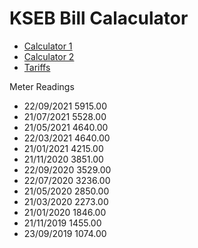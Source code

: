 # KSEB Bill Calaculator

* [Calculator 1](http://pgea.in/kseb/bill_calculator)
* [Calculator 2](https://www.kseb.in/bill_calculator_v12/)
* [Tariffs](http://pgea.in/ksebl/KSEB_Electricity_Charges_for_LT_and_HT_Supply_Tariff_2020)


Meter Readings

+ 22/09/2021 5915.00
+ 21/07/2021 5528.00
+ 21/05/2021 4640.00
+ 22/03/2021 4640.00
+ 21/01/2021 4215.00
+ 21/11/2020 3851.00
+ 22/09/2020 3529.00
+ 22/07/2020 3236.00
+ 21/05/2020 2850.00
+ 21/03/2020 2273.00
+ 21/01/2020 1846.00
+ 21/11/2019 1455.00
+ 23/09/2019 1074.00
